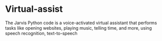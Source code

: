 # Virtual-assist
The Jarvis Python code is a voice-activated virtual assistant that performs tasks like opening websites, playing music, telling time, and more, using speech recognition, text-to-speech
